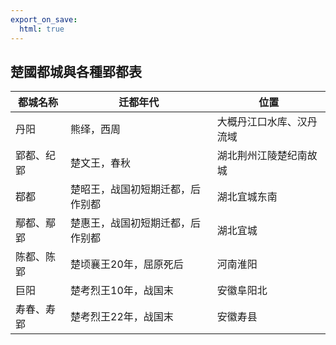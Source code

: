 ```yaml
---
export_on_save:
  html: true
---
```


## 楚國都城與各種郢都表

都城名称|迁都年代|位置
--|--|--
丹阳|熊绎，西周|大概丹江口水库、汉丹流域
郢都、纪郢|楚文王，春秋|湖北荆州江陵楚纪南故城
鄀都|楚昭王，战国初短期迁都，后作别都|湖北宜城东南
鄢都、鄢郢|楚惠王，战国初短期迁都，后作别都|湖北宜城
陈都、陈郢|楚顷襄王20年，屈原死后|河南淮阳
巨阳|楚考烈王10年，战国末|安徽阜阳北
寿春、寿郢|楚考烈王22年，战国末|安徽寿县